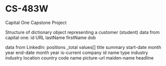 # CS-483W
Capital One Capstone Project

Structure of dictionary object representing a customer (student)
data from capital one:     id
                           URL
                           lastName
                           firstName
                           dob

 data from LinkedIn:       positions
                          	_total
                           	values[]
                           		title 
                                	summary 
                                	start-date 
                                    		month
                                    		year
                                	end-date
                                    		month
                                    		year
                                	is-current 
                                	company
                                    		id
                                    		name
                                    		type
                                    		industry
                           industry
                           location
                           	country
                                	code
                            	name
                           picture-url
                           maiden-name
                           headline
